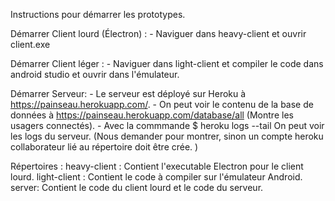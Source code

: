 Instructions pour démarrer les prototypes.

Démarrer Client lourd (Électron) :
    - Naviguer dans heavy-client et ouvrir client.exe

Démarrer Client léger :
    - Naviguer dans light-client et compiler le code dans android studio et ouvrir dans l'émulateur.

Démarrer Serveur:
    - Le serveur est déployé sur Heroku à https://painseau.herokuapp.com/.
    - On peut voir le contenu de la base de données à https://painseau.herokuapp.com/database/all (Montre les usagers connectés).
    - Avec la commmande $ heroku logs --tail
     On peut voir les logs du serveur. (Nous demander pour montrer, sinon un compte heroku collaborateur lié au répertoire doit être crée. )


Répertoires : 
    heavy-client : Contient l'executable Electron pour le client lourd.
    light-client : Contient le code à compiler sur l'émulateur Android.
    server: Contient le code du client lourd et le code du serveur.
